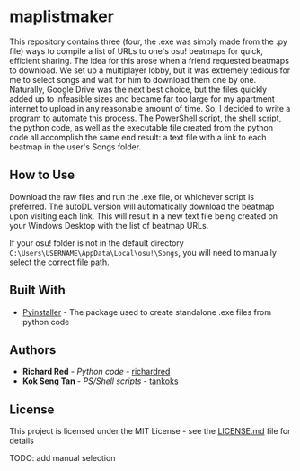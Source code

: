 # maplistmaker

This repository contains three (four, the .exe was simply made from the .py file) ways to compile a list of URLs to one's osu! beatmaps for quick, efficient sharing.
The idea for this arose when a friend requested beatmaps to download. We set up a multiplayer lobby, but it was extremely tedious for me to select songs and wait for
him to download them one by one. Naturally, Google Drive was the next best choice, but the files quickly added up to infeasible sizes and became far too large for my
apartment internet to upload in any reasonable amount of time. So, I decided to write a program to automate this process. The PowerShell script, the shell script, the
python code, as well as the executable file created from the python code all accomplish the same end result: a text file with a link to each beatmap in the
user's Songs folder.

## How to Use

Download the raw files and run the .exe file, or whichever script is preferred. The autoDL version will automatically download the beatmap upon visiting each link.
This will result in a new text file being created on your Windows Desktop with the list of beatmap URLs.

If your osu! folder is not in the default directory `C:\Users\USERNAME\AppData\Local\osu!\Songs`, you will need to manually select the correct file path.

## Built With

* [Pyinstaller](http://www.pyinstaller.org/) - The package used to create standalone .exe files from python code

## Authors
* **Richard Red** - *Python code* - [richardred](https://github.com/richardred)
* **Kok Seng Tan** - *PS/Shell scripts* - [tankoks](https://github.com/tankoks)

## License

This project is licensed under the MIT License - see the [LICENSE.md](LICENSE.md) file for details

TODO: add manual selection
